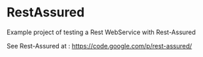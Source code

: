 # RestAssured

Example project of testing a Rest WebService with Rest-Assured

See Rest-Assured at : https://code.google.com/p/rest-assured/
